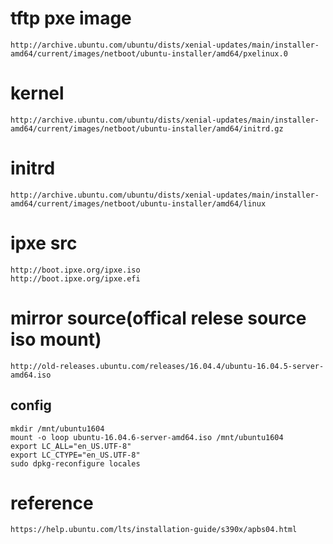# tftp pxe image
```
http://archive.ubuntu.com/ubuntu/dists/xenial-updates/main/installer-amd64/current/images/netboot/ubuntu-installer/amd64/pxelinux.0
```

# kernel
```
http://archive.ubuntu.com/ubuntu/dists/xenial-updates/main/installer-amd64/current/images/netboot/ubuntu-installer/amd64/initrd.gz
```

# initrd
```
http://archive.ubuntu.com/ubuntu/dists/xenial-updates/main/installer-amd64/current/images/netboot/ubuntu-installer/amd64/linux
```


# ipxe src
```
http://boot.ipxe.org/ipxe.iso
http://boot.ipxe.org/ipxe.efi
```

# mirror source(offical relese source iso mount)
```
http://old-releases.ubuntu.com/releases/16.04.4/ubuntu-16.04.5-server-amd64.iso
```
## config
```
mkdir /mnt/ubuntu1604
mount -o loop ubuntu-16.04.6-server-amd64.iso /mnt/ubuntu1604
export LC_ALL="en_US.UTF-8"
export LC_CTYPE="en_US.UTF-8"
sudo dpkg-reconfigure locales
```

# reference
```
https://help.ubuntu.com/lts/installation-guide/s390x/apbs04.html
```
